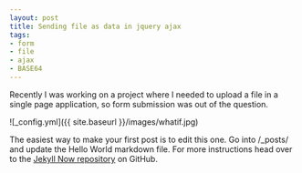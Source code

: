 ```yaml
---
layout: post
title: Sending file as data in jquery ajax
tags: 
- form
- file
- ajax
- BASE64
---
```


Recently I was working on a project where I needed to upload a file in a single page application, so form submission was out of the question.

![_config.yml]({{ site.baseurl }}/images/whatif.jpg)

The easiest way to make your first post is to edit this one. Go into /_posts/ and update the Hello World markdown file. For more instructions head over to the [Jekyll Now repository](https://github.com/barryclark/jekyll-now) on GitHub.